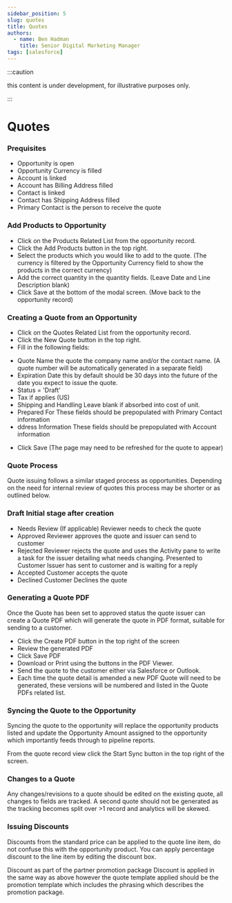 ```yaml
---
sidebar_position: 5
slug: quotes
title: Quotes
authors:
  - name: Ben Hadman
    title: Senior Digital Marketing Manager
tags: [salesforce]
---
```


:::caution

this content is under development, for illustrative purposes only.

:::

# Quotes

### Prequisites

- Opportunity is open
- Opportunity Currency is filled
- Account is linked
- Account has Billing Address filled
- Contact is linked
- Contact has Shipping Address filled
- Primary Contact is the person to receive the quote

### Add Products to Opportunity

- Click on the Products Related List from the opportunity record.
- Click the Add Products button in the top right.
- Select the products which you would like to add to the quote. (The currency is filtered by the Opportunity Currency field to show the products in the correct currency)
- Add the correct quantity in the quantity fields. (Leave Date and Line Description blank)
- Click Save at the bottom of the modal screen.
  (Move back to the opportunity record)

### Creating a Quote from an Opportunity

- Click on the Quotes Related List from the opportunity record.
- Click the New Quote button in the top right.
- Fill in the following fields:

* Quote Name the quote the company name and/or the contact name. (A quote number will be automatically generated in a separate field)
* Expiration Date this by default should be 30 days into the future of the date you expect to issue the quote.
* Status = 'Draft'
* Tax if applies (US)
* Shipping and Handling Leave blank if absorbed into cost of unit.
* Prepared For These fields should be prepopulated with Primary Contact information
* ddress Information These fields should be prepopulated with Account information

- Click Save
  (The page may need to be refreshed for the quote to appear)

### Quote Process

Quote issuing follows a similar staged process as opportunities. Depending on the need for internal review of quotes this process may be shorter or as outlined below.

### Draft Initial stage after creation

- Needs Review (If applicable) Reviewer needs to check the quote
- Approved Reviewer approves the quote and issuer can send to customer
- Rejected Reviewer rejects the quote and uses the Activity pane to write a task for the issuer detailing what needs changing.
  Presented to Customer Issuer has sent to customer and is waiting for a reply
- Accepted Customer accepts the quote
- Declined Customer Declines the quote

### Generating a Quote PDF

Once the Quote has been set to approved status the quote issuer can create a Quote PDF which will generate the quote in PDF format, suitable for sending to a customer.

- Click the Create PDF button in the top right of the screen
- Review the generated PDF
- Click Save PDF
- Download or Print using the buttons in the PDF Viewer.
- Send the quote to the customer either via Salesforce or Outlook.
- Each time the quote detail is amended a new PDF Quote will need to be generated, these versions will be numbered and listed in the Quote PDFs related list.

### Syncing the Quote to the Opportunity

Syncing the quote to the opportunity will replace the opportunity products listed and update the Opportunity Amount assigned to the opportunity which importantly feeds through to pipeline reports.

From the quote record view click the Start Sync button in the top right of the screen.

### Changes to a Quote

Any changes/revisions to a quote should be edited on the existing quote, all changes to fields are tracked. A second quote should not be generated as the tracking becomes split over >1 record and analytics will be skewed.

### Issuing Discounts

Discounts from the standard price can be applied to the quote line item, do not confuse this with the opportunity product. You can apply percentage discount to the line item by editing the discount box.

Discount as part of the partner promotion package
Discount is applied in the same way as above however the quote template applied should be the promotion template which includes the phrasing which describes the promotion package.
